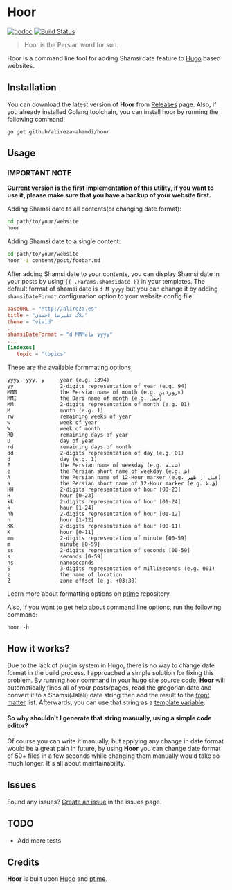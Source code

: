 # Hoor

[![godoc](https://img.shields.io/badge/godoc-reference-blue.svg)](https://godoc.org/github.com/alireza-ahmadi/hoor)  [![Build Status](https://travis-ci.org/alireza-ahmadi/hoor.svg?branch=master)](https://travis-ci.org/alireza-ahmadi/hoor)

> Hoor is the Persian word for sun.

Hoor is a command line tool for adding Shamsi date feature to [Hugo](http://gohugo.io)
based websites.

## Installation

You can download the latest version of **Hoor** from [Releases](https://github.com/alireza-ahmadi/hoor/releases)
page. Also, if you already installed Golang toolchain, you can install hoor by running
the following command:

    go get github/alireza-ahamdi/hoor

## Usage

### IMPORTANT NOTE

**Current version is the first implementation of this utility, if you want to use
it, please make sure that you have a backup of your website first.**

Adding Shamsi date to all contents(or changing date format):

```sh
cd path/to/your/website
hoor
```

Adding Shamsi date to a single content:

```sh
cd path/to/your/website
hoor -i content/post/foobar.md
``` 

After adding Shamsi date to your contents, you can display Shamsi date in your posts
by using `{{ .Params.shamsidate }}` in your templates. The default format of shamsi
date is `d M yyyy` but you can change it by adding `shamsiDateFormat` configuration
option to your website config file.

```toml
baseURL = "http://alireza.es"
title = "بلاگ علیرضا احمدی"
theme = "vivid"
...
shamsiDateFormat = "d MMMماه yyyy"
...
[indexes]
   topic = "topics"
```

These are the available formmating options:

```
yyyy, yyy, y     year (e.g. 1394)
yy               2-digits representation of year (e.g. 94)
MMM              the Persian name of month (e.g. فروردین)
MMI              the Dari name of month (e.g. حمل)
MM               2-digits representation of month (e.g. 01)
M                month (e.g. 1)
rw               remaining weeks of year
w                week of year
W                week of month
RD               remaining days of year
D                day of year
rd               remaining days of month
dd               2-digits representation of day (e.g. 01)
d                day (e.g. 1)
E                the Persian name of weekday (e.g. شنبه)
e                the Persian short name of weekday (e.g. ش)
A                the Persian name of 12-Hour marker (e.g. قبل از ظهر)
a                the Persian short name of 12-Hour marker (e.g. ق.ظ)
HH               2-digits representation of hour [00-23]
H                hour [0-23]
kk               2-digits representation of hour [01-24]
k                hour [1-24]
hh               2-digits representation of hour [01-12]
h                hour [1-12]
KK               2-digits representation of hour [00-11]
K                hour [0-11]
mm               2-digits representation of minute [00-59]
m                minute [0-59]
ss               2-digits representation of seconds [00-59]
s                seconds [0-59]
ns               nanoseconds
S                3-digits representation of milliseconds (e.g. 001)
z                the name of location
Z                zone offset (e.g. +03:30)
```

Learn more about formatting options on [ptime](https://github.com/yaa110/go-persian-calendar)
repository.

Also, if you want to get help about command line options, run the following command:

    hoor -h

## How it works?

Due to the lack of plugin system in Hugo, there is no way to change date format
in the build process. I approached a simple solution for fixing this problem. By
running `hoor` command in your hugo site source code, **Hoor** will automatically
finds all of your posts/pages, read the gregorian date and convert it to a Shamsi(Jalali) 
date string then add the result to the [front matter](https://gohugo.io/content/front-matter/)
list. Afterwards, you can use that string as a [template variable](https://gohugo.io/templates/variables/).

#### So why shouldn't I generate that string manually, using a simple code editor?

Of course you can write it manually, but applying any change in date format would
be a great pain in future, by using **Hoor** you can change date format of 50+ files
in a few seconds while changing them manually would take so much longer. It's all
about maintainability.

## Issues

Found any issues? [Create an issue](https://github.com/alireza-ahmadi/hoor/issues)
in the issues page.

## TODO

- Add more tests

## Credits

**Hoor** is built upon [Hugo](https://github.com/spf13/hugo) and [ptime](https://github.com/yaa110/go-persian-calendar).